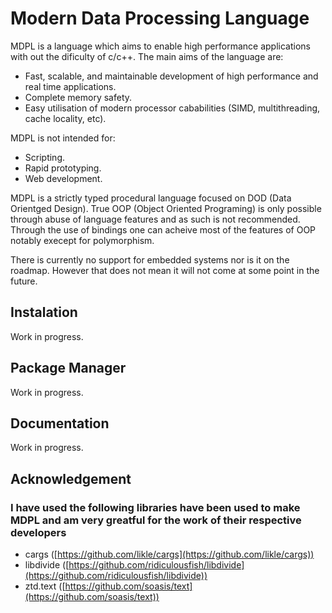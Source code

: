 # Modern Data Processing Language
MDPL is a language which aims to enable high performance applications with out the dificulty of c/c++. The main aims of the language are:
- Fast, scalable, and maintainable development of high performance and real time applications.
- Complete memory safety.
- Easy utilisation of modern processor cababilities (SIMD, multithreading, cache locality, etc).

MDPL is not intended for:
- Scripting.
- Rapid prototyping.
- Web development.

MDPL is a strictly typed procedural language focused on DOD (Data Orientged Design). True OOP (Object Oriented Programing) is only possible through abuse of language features and as such is not recommended. Through the use of bindings one can acheive most of the features of OOP notably execept for polymorphism.

There is currently no support for embedded systems nor is it on the roadmap. However that does not mean it will not come at some point in the future.

## Instalation
Work in progress.

## Package Manager
Work in progress.

## Documentation
Work in progress.

## Acknowledgement
### I have used the following libraries have been used to make MDPL and am very greatful for the work of their respective developers
- cargs ([https://github.com/likle/cargs](https://github.com/likle/cargs))
- libdivide ([https://github.com/ridiculousfish/libdivide](https://github.com/ridiculousfish/libdivide))
- ztd.text ([https://github.com/soasis/text](https://github.com/soasis/text))
